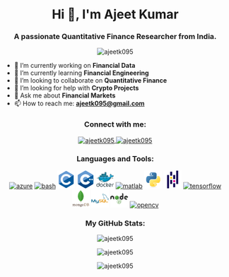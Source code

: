 <h1 align="center">Hi 👋, I'm Ajeet Kumar</h1>
<h3 align="center">A passionate Quantitative Finance Researcher from India.</h3>

<p align="center"> <img src="https://komarev.com/ghpvc/?username=ajeetk095&label=Profile%20views&color=0e75b6&style=flat" alt="ajeetk095" /> </p>

- 🔭 I’m currently working on **Financial Data**
- 🌱 I’m currently learning **Financial Engineering**
- 👯 I’m looking to collaborate on **Quantitative Finance**
- 🤝 I’m looking for help with **Crypto Projects**
- 💬 Ask me about **Financial Markets**
- 📫 How to reach me: **ajeetk095@gmail.com**

<h3 align="center">Connect with me:</h3>
<p align="center">
  <a href="https://linkedin.com/in/ajeetk095" target="blank">
    <img align="center" src="https://raw.githubusercontent.com/rahuldkjain/github-profile-readme-generator/master/src/images/icons/Social/linked-in-alt.svg" alt="ajeetk095" height="30" width="40" />
  </a>
  <a href="https://auth.geeksforgeeks.org/user/ajeetk095" target="blank">
    <img align="center" src="https://raw.githubusercontent.com/rahuldkjain/github-profile-readme-generator/master/src/images/icons/Social/geeks-for-geeks.svg" alt="ajeetk095" height="30" width="40" />
  </a>
</p>

<h3 align="center">Languages and Tools:</h3>
<p align="center">
  <a href="https://azure.microsoft.com/en-in/" target="_blank"><img src="https://www.vectorlogo.zone/logos/microsoft_azure/microsoft_azure-icon.svg" alt="azure" width="40" height="40"/></a>
  <a href="https://www.gnu.org/software/bash/" target="_blank"><img src="https://www.vectorlogo.zone/logos/gnu_bash/gnu_bash-icon.svg" alt="bash" width="40" height="40"/></a>
  <a href="https://www.cprogramming.com/" target="_blank"><img src="https://raw.githubusercontent.com/devicons/devicon/master/icons/c/c-original.svg" alt="c" width="40" height="40"/></a>
  <a href="https://www.w3schools.com/cpp/" target="_blank"><img src="https://raw.githubusercontent.com/devicons/devicon/master/icons/cplusplus/cplusplus-original.svg" alt="cplusplus" width="40" height="40"/></a>
  <a href="https://www.docker.com/" target="_blank"><img src="https://raw.githubusercontent.com/devicons/devicon/master/icons/docker/docker-original-wordmark.svg" alt="docker" width="40" height="40"/></a>
  <a href="https://www.mathworks.com/" target="_blank"><img src="https://upload.wikimedia.org/wikipedia/commons/2/21/Matlab_Logo.png" alt="matlab" width="40" height="40"/></a>
  <a href="https://www.python.org" target="_blank"><img src="https://raw.githubusercontent.com/devicons/devicon/master/icons/python/python-original.svg" alt="python" width="40" height="40"/></a>
  <a href="https://pandas.pydata.org/" target="_blank"><img src="https://raw.githubusercontent.com/devicons/devicon/2ae2a900d2f041da66e950e4d48052658d850630/icons/pandas/pandas-original.svg" alt="pandas" width="40" height="40"/></a>
  <a href="https://www.tensorflow.org" target="_blank"><img src="https://www.vectorlogo.zone/logos/tensorflow/tensorflow-icon.svg" alt="tensorflow" width="40" height="40"/></a>
  <a href="https://www.mongodb.com/" target="_blank"><img src="https://raw.githubusercontent.com/devicons/devicon/master/icons/mongodb/mongodb-original-wordmark.svg" alt="mongodb" width="40" height="40"/></a>
  <a href="https://www.mysql.com/" target="_blank"><img src="https://raw.githubusercontent.com/devicons/devicon/master/icons/mysql/mysql-original-wordmark.svg" alt="mysql" width="40" height="40"/></a>
  <a href="https://nodejs.org" target="_blank"><img src="https://raw.githubusercontent.com/devicons/devicon/master/icons/nodejs/nodejs-original-wordmark.svg" alt="nodejs" width="40" height="40"/></a>
  <a href="https://opencv.org/" target="_blank"><img src="https://www.vectorlogo.zone/logos/opencv/opencv-icon.svg" alt="opencv" width="40" height="40"/></a>
</p>

<h3 align="center">My GitHub Stats:</h3>
<p align="center">
  <img src="https://github-readme-streak-stats.herokuapp.com/?user=ajeetk095&theme=vue-dark&hide_border=true" alt="ajeetk095" />
</p>

<p align="center">
  <img src="https://github-readme-stats.vercel.app/api/top-langs/?username=ajeetk095&theme=vue-dark&show_icons=true&hide_border=true&layout=compact" alt="ajeetk095" />
</p>

<p align="center">
  <img src="https://github-readme-stats.vercel.app/api?username=ajeetk095&theme=vue-dark&show_icons=true&hide_border=true&count_private=false" alt="ajeetk095" />
</p>

